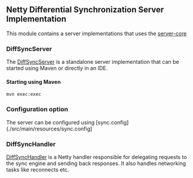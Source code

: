 ## Netty Differential Synchronization Server Implementation
This module contains a server implementations that uses the [server-core](../server-core)

### DiffSyncServer
The [DiffSyncServer](./src/main/java/org/jboss/aerogear/sync/DiffSyncServer.java) is a standalone server implementation
that can be started using Maven or directly in an IDE.

#### Starting using Maven

    mvn exec:exec

### Configuration option
The server can be configured using [sync.config](./src/main/resources/sync.config]

### DiffSyncHandler
[DiffSyncHandler](./src/main/java/org/jboss/aerogear/sync/DiffSyncHandler.java) is a Netty handler responsible for
delegating requests to the sync engine and sending back responses. It also handles networking tasks like reconnects etc.



